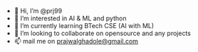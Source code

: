 - 👋 Hi, I’m @prj99
- 👀 I’m interested in AI & ML and python
- 🌱 I’m currently learning BTech CSE (AI with ML)
- 💞️ I’m looking to collaborate on opensource and any projects
- 📫 mail me on prajwalghadole@gmail.com

<!---
prj99/prj99 is a ✨ special ✨ repository because its `README.md` (this file) appears on your GitHub profile.
You can click the Preview link to take a look at your changes.
--->
